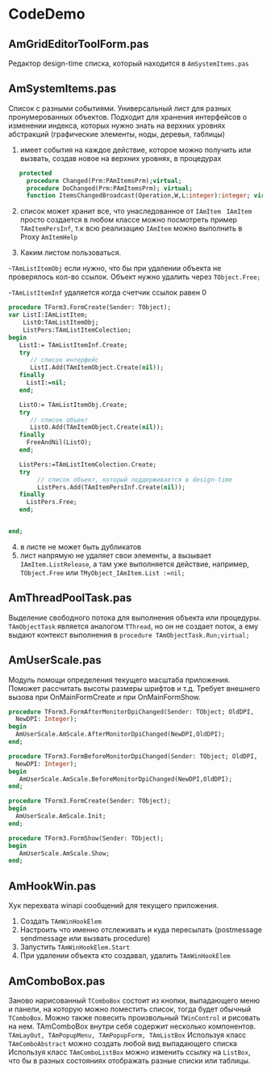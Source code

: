 # CodeDemo




## AmGridEditorToolForm.pas
Редактор  design-time списка, который находится в `AmSystemItems.pas`
##  AmSystemItems.pas
 Список с разными событиями.
 Универсальный лист для разных пронумерованных объектов. Подходит для хранения интерфейсов о изменении индекса, которых нужно знать на верхних уровнях абстракций (графические элементы, ноды, деревья, таблицы)

1.	имеет события на каждое действие, которое можно получить или вызвать, создав новое на верхних уровнях, в процедурах
```pascal
   protected
     procedure Changed(Prm:PAmItemsPrm);virtual;
     procedure DoChanged(Prm:PAmItemsPrm); virtual;
     function ItemsChangedBroadcast(Operation,W,L:integer):integer; virtual;
```
 2. список может хранит все, что унаследованное от  `IAmItem`
` IAmItem` просто создается в любом классе можно посмотреть пример `TAmItemPersInf`,
т.к всю реализацию  `IAmItem` можно выполнить в Proxy  `AmItemHelp`  

3. Каким листом пользоваться.
   
-`TAmListItemObj`  если нужно, что бы при удалении объекта не проверялось кол-во ссылок. Объект нужно удалить через `TObject.Free;`

-`TAmListItemInf` удаляется  когда счетчик ссылок  равен 0
```pascal
procedure TForm3.FormCreate(Sender: TObject);
var ListI:IAmListItem;
    ListO:TAmListItemObj;
    ListPers:TAmListItemColection;
begin
   ListI:= TAmListItemInf.Create;
   try
      // список интерфейс
      ListI.Add(TAmItemObject.Create(nil));
   finally
     ListI:=nil;
   end;

   ListO:= TAmListItemObj.Create;
   try
      // список объект
      ListO.Add(TAmItemObject.Create(nil));
   finally
     FreeAndNil(ListO);
   end;

   ListPers:=TAmListItemColection.Create;
   try
        // список объект, который поддерживается в design-time
        ListPers.Add(TAmItemPersInf.Create(nil));
   finally
     ListPers.Free;
   end;


end;
```     

4. в листе не может быть дубликатов
5. лист напрямую не удаляет свои элементы, а вызывает `IAmItem.ListRelease`,  а там уже выполняется действие, например, `TObject.Free` или `TMyObject_IAmItem.List :=nil;`

##  AmThreadPoolTask.pas
 Выделение свободного потока для выполнения объекта или процедуры.
 `TAmObjectTask`  является аналогом `TThread`, но он не создает поток,
 а ему выдают контекст выполнения в `procedure TAmObjectTask.Run;virtual;`
 
 
##  AmUserScale.pas 
Модуль помощи определения текущего масштаба приложения.
Поможет рассчитать высоты размеры шрифтов и т.д.
Требует внешнего вызова при OnMainFormCreate и при  OnMainFormShow.
``` pascal
procedure TForm3.FormAfterMonitorDpiChanged(Sender: TObject; OldDPI,
  NewDPI: Integer);
begin
  AmUserScale.AmScale.AfterMonitorDpiChanged(NewDPI,OldDPI);
end;

procedure TForm3.FormBeforeMonitorDpiChanged(Sender: TObject; OldDPI,
  NewDPI: Integer);
begin
   AmUserScale.AmScale.BeforeMonitorDpiChanged(NewDPI,OldDPI);
end;

procedure TForm3.FormCreate(Sender: TObject);
begin
  AmUserScale.AmScale.Init;
end;

procedure TForm3.FormShow(Sender: TObject);
begin
   AmUserScale.AmScale.Show;
end;
```
 
##  AmHookWin.pas
Хук перехвата winapi сообщений для текущего приложения.
1. Создать  `TAmWinHookElem`
2. Настроить что именно отслеживать и куда пересылать (postmessage sendmessage или вызвать procedure)
3. Запустить	`TAmWinHookElem.Start`
4. При удалении объекта кто создавал,  удалить `TAmWinHookElem` 
	 

##  AmComboBox.pas 
Заново нарисованный `TComboBox` состоит из кнопки, выпадающего меню  и панели,
на которую можно поместить список, тогда будет обычный `TComboBox`.
Можно также повесить произвольный `TWinControl` и рисовать на нем.
TAmComboBox внутри себя содержит несколько компонентов. 
`TAmLayOut, TAmPopupMenu, TAmPopupForm, TAmListBox`
Используя класс `TAmComboAbstract` можно создать любой вид выпадающего списка
Используя класс `TAmComboListBox` можно изменить ссылку на `ListBox`, что бы в разных состояниях отображать разные списки или таблицы. 


